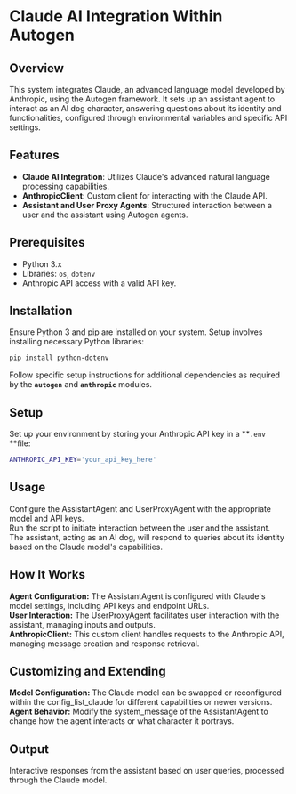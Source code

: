 # Claude AI Integration Within Autogen  
  
## Overview  
This system integrates Claude, an advanced language model developed by Anthropic, using the Autogen framework. It sets up an assistant agent to interact as an AI dog character, answering questions about its identity and functionalities, configured through environmental variables and specific API settings.  
  
## Features  
- **Claude AI Integration**: Utilizes Claude's advanced natural language processing capabilities.  
- **AnthropicClient**: Custom client for interacting with the Claude API.  
- **Assistant and User Proxy Agents**: Structured interaction between a user and the assistant using Autogen agents.  
  
## Prerequisites  
- Python 3.x  
- Libraries: `os`, `dotenv`  
- Anthropic API access with a valid API key.  
  
## Installation  
Ensure Python 3 and pip are installed on your system. Setup involves installing necessary Python libraries:  
```bash  
pip install python-dotenv  
```  
Follow specific setup instructions for additional dependencies as required by the **`autogen`** and **`anthropic`** modules.  
  
## Setup  
Set up your environment by storing your Anthropic API key in a **`.env `**file:  
  
```bash  
ANTHROPIC_API_KEY='your_api_key_here'  
```  
  
## Usage  
Configure the AssistantAgent and UserProxyAgent with the appropriate model and API keys.  
Run the script to initiate interaction between the user and the assistant.  
The assistant, acting as an AI dog, will respond to queries about its identity based on the Claude model's capabilities.  
  
## How It Works  
**Agent Configuration:** The AssistantAgent is configured with Claude's model settings, including API keys and endpoint URLs.  
**User Interaction:** The UserProxyAgent facilitates user interaction with the assistant, managing inputs and outputs.  
**AnthropicClient:** This custom client handles requests to the Anthropic API, managing message creation and response retrieval.  
  
## Customizing and Extending  
**Model Configuration:** The Claude model can be swapped or reconfigured within the config_list_claude for different capabilities or newer versions.  
**Agent Behavior:** Modify the system_message of the AssistantAgent to change how the agent interacts or what character it portrays.  
  
## Output  
Interactive responses from the assistant based on user queries, processed through the Claude model.  